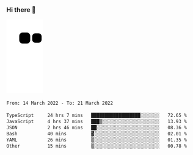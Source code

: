 ### Hi there 👋
![Alt text](https://raw.githubusercontent.com/romain22222/romain22222/output/github-contribution-grid-snake.svg)

<!--START_SECTION:waka-->

```text
From: 14 March 2022 - To: 21 March 2022

TypeScript     24 hrs 7 mins   ██████████████████░░░░░░░   72.65 %
JavaScript     4 hrs 37 mins   ███▒░░░░░░░░░░░░░░░░░░░░░   13.93 %
JSON           2 hrs 46 mins   ██░░░░░░░░░░░░░░░░░░░░░░░   08.36 %
Bash           40 mins         ▓░░░░░░░░░░░░░░░░░░░░░░░░   02.01 %
YAML           26 mins         ▒░░░░░░░░░░░░░░░░░░░░░░░░   01.35 %
Other          15 mins         ▒░░░░░░░░░░░░░░░░░░░░░░░░   00.78 %
```

<!--END_SECTION:waka-->
<!--
**romain22222/romain22222** is a ✨ _special_ ✨ repository because its `README.md` (this file) appears on your GitHub profile.

Here are some ideas to get you started:

- 🔭 I’m currently working on ...
- 🌱 I’m currently learning ...
- 👯 I’m looking to collaborate on ...
- 🤔 I’m looking for help with ...
- 💬 Ask me about ...
- 📫 How to reach me: ...
- 😄 Pronouns: ...
- ⚡ Fun fact: ...
-->
